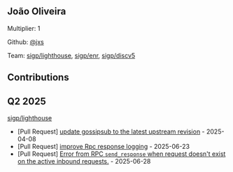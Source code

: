 
## João Oliveira
Multiplier: 1

Github: [@jxs](https://github.com/jxs)

Team: [sigp/lighthouse](https://github.com/sigp/lighthouse/pulls?q=author%3Ajxs), [sigp/enr](https://github.com/sigp/enr/pulls?q=author%3Ajxs), [sigp/discv5](https://github.com/sigp/discv5/pulls?q=author%3Ajxs)

## Contributions

## Q2 2025

[sigp/lighthouse](https://github.com/sigp/lighthouse)
* [Pull Request] [update gossipsub to the latest upstream revision](https://github.com/sigp/lighthouse/pull/7284) - 2025-04-08
* [Pull Request] [improve Rpc response logging](https://github.com/sigp/lighthouse/pull/7635) - 2025-06-23
* [Pull Request] [Error from RPC `send_response` when request doesn't exist on the active inbound requests.](https://github.com/sigp/lighthouse/pull/7663) - 2025-06-28
